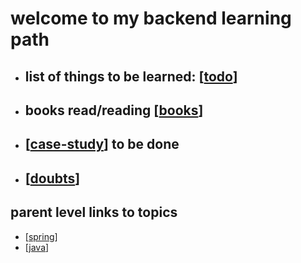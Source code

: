 # welcome to my backend learning path

- ## list of things to be learned: [[todo]]
- ## books read/reading [[books]]
- ## [[case-study]] to be done
- ## [[doubts]]

## parent level links to topics

- [[spring]]
- [[java]]

[//begin]: # "Autogenerated link references for markdown compatibility"
[todo]: todo.md "todo"
[books]: books.md "books"
[case-study]: case-study.md "case-study"
[doubts]: doubts.md "doubts"
[spring]: spring.md "spring"
[java]: java.md "java"
[//end]: # "Autogenerated link references"
